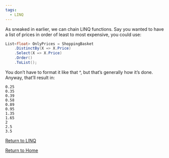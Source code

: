 ```yaml
---
tags:
  - LINQ
---
```

As sneaked in earlier, we can chain LINQ functions. Say you wanted to have a list of prices in order of least to most expensive, you could use:
```C#
List<float> OnlyPrices = ShoppingBasket    
    .DistinctBy(X => X.Price)
    .Select(X => X.Price)
    .Order()
    .ToList();
```

You don’t have to format it like that ^, but that’s generally how it’s done. Anyway, that’ll result in:
```
0.25
0.35
0.39
0.58
0.89
0.95
1.35
1.65
2
2.5
3.5
```

[Return to LINQ](_LINQ)

[Return to Home](Home)
